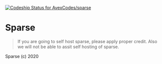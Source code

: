 [![Codeship Status for AvexCodes/sparse](https://app.codeship.com/projects/6914cfb0-4a63-0138-d007-4ad7bbd129e6/status?branch=master)](https://app.codeship.com/projects/389083)
# Sparse

> If you are going to self host sparse, please apply proper credit. Also we will not be able to assit self hosting of sparse. 


 Sparse (c) 2020
